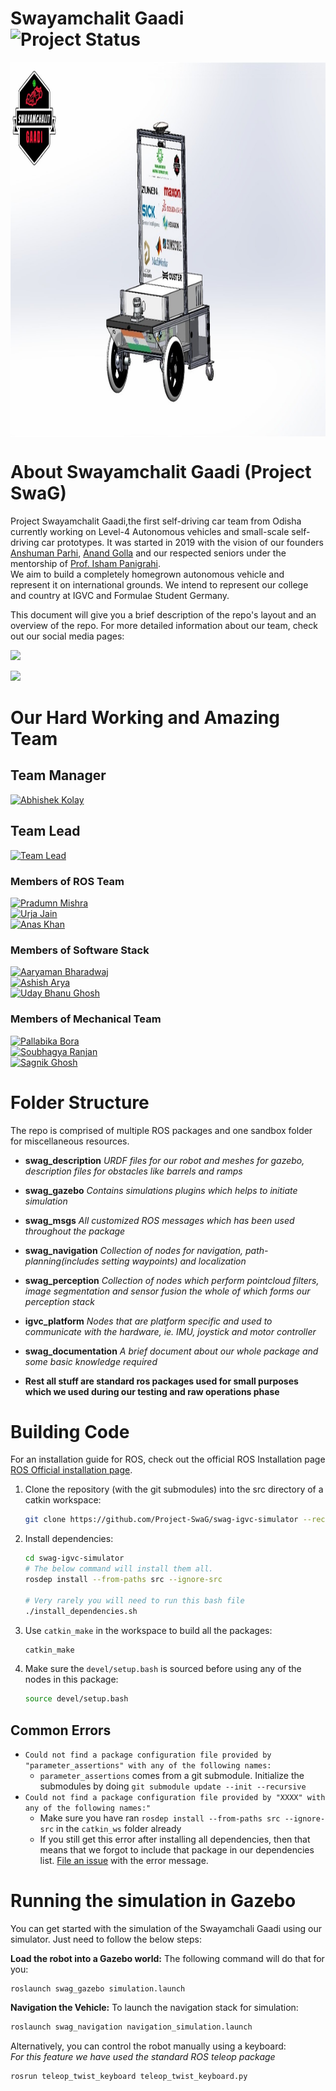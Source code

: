 # Swayamchalit Gaadi <br> ![Project Status](https://img.shields.io/badge/Status-Simulation%20Ready-green) 

<img src="./repo_assets_for_readme/cadmodel.jpg" width="900" height="600" align="center" /><br>

# About Swayamchalit Gaadi (Project SwaG)

Project Swayamchalit Gaadi,the first self-driving car team from Odisha currently working on Level-4 Autonomous vehicles and small-scale self-driving car prototypes. It was started in 2019 with the vision of our founders [Anshuman Parhi](https://www.linkedin.com/in/anshuman-parhi/), [Anand Golla](https://www.linkedin.com/in/anandgolla/) and our respected seniors under the mentorship of [Prof. Isham Panigrahi](https://www.linkedin.com/in/isham-panigrahi-9a192797/).<br>
We aim to build a completely homegrown autonomous vehicle and represent it on international grounds. We intend to represent our college and country at IGVC and Formulae Student Germany.

This document will give you a brief description of the repo's layout and an overview of the repo.
For more detailed information about our team, check out our social media pages:<br>
<p>
   <a href="https://www.instagram.com/swayamchalit_gaadi/">
  <img src="https://img.shields.io/badge/Instagram-E4405F?style=for-the-badge&logo=instagram&logoColor=white"></a>  
</p>
<p>
   <a href="https://www.linkedin.com/company/teamswag/">
  <img src="https://img.shields.io/badge/LinkedIn-0077B5?style=for-the-badge&logo=linkedin&logoColor=white"></a>  
</p>

# Our Hard Working and Amazing Team
## Team Manager
[![Abhishek Kolay](https://img.shields.io/badge/-Abhishek%20Kolay-yellowgreen)](https://www.linkedin.com/in/abhishek-kolay-a898061a5/)

## Team Lead
[![Team Lead](https://img.shields.io/badge/-Abhisek%20Omkar%20Prasad-red)](https://www.linkedin.com/in/abhisek-omkar-prasad-70937a173/)

### Members of ROS Team
[![Pradumn Mishra](https://img.shields.io/badge/-Pradumn%20Mishra-blue)](https://www.linkedin.com/in/pradumn203/)<br>
[![Urja Jain](https://img.shields.io/badge/-Urja%20Jain-9cf)](https://www.linkedin.com/in/urja-jain-020301/)<br>
[![Anas Khan](https://img.shields.io/badge/-Anas%20Khan-informational)](https://www.linkedin.com/in/anas-khan-731846219/)

### Members of Software Stack
[![Aaryaman Bharadwaj](https://img.shields.io/badge/-Aaryaman%20Bhardwaj-9cf)](https://www.linkedin.com/in/aaryaman-bhardwaj-768a22131/)<br>
[![Ashish Arya](https://img.shields.io/badge/-Ashish%20Arya-critical)](https://www.linkedin.com/in/ashish-arya-65923b16b/)<br>
[![Uday Bhanu Ghosh](https://img.shields.io/badge/-Uday%20Bhanu%20Ghosh-yellow)](https://www.linkedin.com/in/uday-bhanu-ghosh-091a12193/)

### Members of Mechanical Team
[![Pallabika Bora](https://img.shields.io/badge/-Pallabika%20Bora-orange)](https://www.linkedin.com/in/pallabika-bora-a735391b6/)<br>
[![Soubhagya Ranjan](https://img.shields.io/badge/-Soubhagya%20Ranjan-success)](https://www.linkedin.com/in/soubhagya-ranjan/)<br>
[![Sagnik Ghosh](https://img.shields.io/badge/-Sagnik%20Ghosh-lightgrey)](https://www.linkedin.com/in/sagnik-ghosh-1a5789208/)


# Folder Structure
The repo is comprised of multiple ROS packages and one sandbox folder for miscellaneous resources.
 * **swag_description**
    *URDF files for our robot and meshes for gazebo, description files for obstacles like barrels and ramps*
 * **swag_gazebo**
    *Contains simulations plugins which helps to initiate simulation*
 * **swag_msgs**
    *All customized ROS messages which has been used throughout the package*
 * **swag_navigation**
    *Collection of nodes for navigation, path-planning(includes setting waypoints) and localization*
 * **swag_perception**
    *Collection of nodes which perform pointcloud filters, image segmentation and sensor fusion the whole of which forms our perception stack*
 * **igvc_platform**
    *Nodes that are platform specific and used to communicate with the hardware, ie. IMU, joystick and motor controller*
 * **swag_documentation**
    *A brief document about our whole package and some basic knowledge required*

 * **Rest all stuff are standard ros packages used for small purposes which we used during our testing and raw operations phase**

# Building Code
 For an installation guide for ROS, check out the official ROS Installation page
 [ROS Official installation page](http://wiki.ros.org/ROS/Installation).

1. Clone the repository (with the git submodules) into the src directory of a catkin workspace:
    ```bash
    git clone https://github.com/Project-SwaG/swag-igvc-simulator --recursive
    ```

2. Install dependencies:
    ```bash
    cd swag-igvc-simulator
    # The below command will install them all.
    rosdep install --from-paths src --ignore-src
    
    # Very rarely you will need to run this bash file
    ./install_dependencies.sh
    ```

3. Use `catkin_make` in the workspace to build all the packages:
    ```bash
    catkin_make
    ```

4. Make sure the `devel/setup.bash` is sourced before using any of the nodes in this package:
    ```bash
   source devel/setup.bash
    ```

## Common Errors
- `Could not find a package configuration file provided by "parameter_assertions" with any of the following names:`
    - `parameter_assertions` comes from a git submodule. Initialize the submodules by doing
    `git submodule update --init --recursive`
- `Could not find a package configuration file provided by "XXXX" with any of the following names:"`
    - Make sure you have ran `rosdep install --from-paths src --ignore-src` in the `catkin_ws` folder already
    - If you still get this error after installing all dependencies, then that means that we forgot to include
    that package in our dependencies list.
    [File an issue](https://github.com/Project-SwaG/swag-igvc-simulator/issues) with the error message.


# Running the simulation in Gazebo
You can get started with the simulation of the Swayamchali Gaadi using our simulator. Just need to follow the below steps:

**Load the robot into a Gazebo world:**
The following command will do that for you:
```
roslaunch swag_gazebo simulation.launch
```

**Navigation the Vehicle:**
To launch the navigation stack for simulation:
```bash
roslaunch swag_navigation navigation_simulation.launch
```

Alternatively, you can control the robot manually using a keyboard:<br>
*For this feature we have used the standard ROS teleop package*
```
rosrun teleop_twist_keyboard teleop_twist_keyboard.py
```


